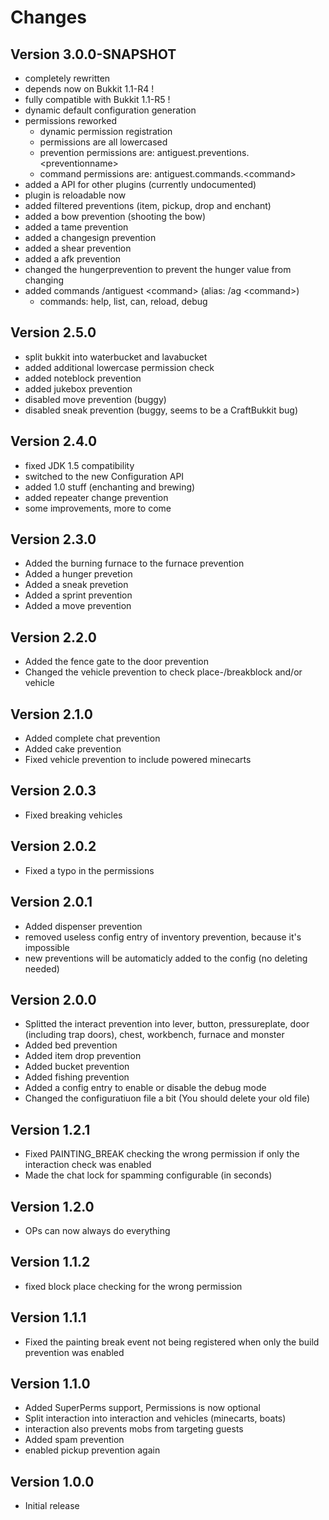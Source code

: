 Changes
=======

Version 3.0.0-SNAPSHOT
-------------
- completely rewritten
- depends now on Bukkit 1.1-R4 !
- fully compatible with Bukkit 1.1-R5 !
- dynamic default configuration generation
- permissions reworked
    - dynamic permission registration
    - permissions are all lowercased
    - prevention permissions are: antiguest.preventions.<preventionname\>
    - command permissions are: antiguest.commands.<command\>
- added a API for other plugins (currently undocumented)
- plugin is reloadable now
- added filtered preventions (item, pickup, drop and enchant)
- added a bow prevention (shooting the bow)
- added a tame prevention
- added a changesign prevention
- added a shear prevention
- added a afk prevention
- changed the hungerprevention to prevent the hunger value from changing
- added commands /antiguest <command\> (alias: /ag <command\>)
    - commands: help, list, can, reload, debug

Version 2.5.0
-------------
- split bukkit into waterbucket and lavabucket
- added additional lowercase permission check
- added noteblock prevention
- added jukebox prevention
- disabled move prevention (buggy)
- disabled sneak prevention (buggy, seems to be a CraftBukkit bug)

Version 2.4.0
-------------
- fixed JDK 1.5 compatibility
- switched to the new Configuration API
- added 1.0 stuff (enchanting and brewing)
- added repeater change prevention
- some improvements, more to come

Version 2.3.0
------------
- Added the burning furnace to the furnace prevention
- Added a hunger prevetion
- Added a sneak prevetion
- Added a sprint prevention
- Added a move prevention

Version 2.2.0
-------------
- Added the fence gate to the door prevention
- Changed the vehicle prevention to check place-/breakblock and/or vehicle

Version 2.1.0
-------------
- Added complete chat prevention
- Added cake prevention
- Fixed vehicle prevention to include powered minecarts

Version 2.0.3
-------------
- Fixed breaking vehicles

Version 2.0.2
-------------
- Fixed a typo in the permissions

Version 2.0.1
-------------
- Added dispenser prevention
- removed useless config entry of inventory prevention, because it's impossible
- new preventions will be automaticly added to the config (no deleting needed)

Version 2.0.0
-------------
- Splitted the interact prevention into lever, button, pressureplate, door (including trap doors), chest, workbench, furnace and monster
- Added bed prevention
- Added item drop prevention
- Added bucket prevention
- Added fishing prevention
- Added a config entry to enable or disable the debug mode
- Changed the configuratiuon file a bit (You should delete your old file)

Version 1.2.1
-------------
- Fixed PAINTING_BREAK checking the wrong permission if only the interaction check was enabled
- Made the chat lock for spamming configurable (in seconds)

Version 1.2.0
-------------
- OPs can now always do everything

Version 1.1.2
-------------
- fixed block place checking for the wrong permission

Version 1.1.1
-------------
- Fixed the painting break event not being registered when only the build prevention was enabled

Version 1.1.0
-------------
- Added SuperPerms support, Permissions is now optional
- Split interaction into interaction and vehicles (minecarts, boats)
- interaction also prevents mobs from targeting guests
- Added spam prevention
- enabled pickup prevention again

Version 1.0.0
-------------
- Initial release
